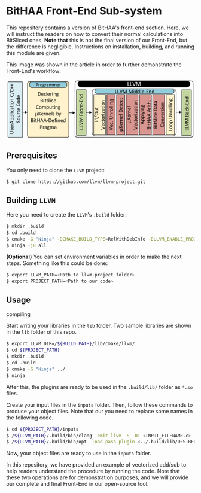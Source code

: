 # BitHAA Front-End Sub-system

This repository contains a version of BitHAA's front-end section. Here, we will instruct the readers on how to convert their normal calculations into BitSliced ones. **Note that** this is not the final version of our Front-End, but the difference is negligible. Instructions on installation, building, and running this module are given.

This image was shown in the article in order to further demonstrate the Front-End's workflow:

![flow](./flow.png)

## Prerequisites

You only need to clone the `LLVM` project:
```bash
$ git clone https://github.com/llvm/llvm-project.git
```

## Building `LLVM`

Here you need to create the `LLVM`'s `.build` folder:

```bash
$ mkdir .build
$ cd .build
$ cmake -G "Ninja" -DCMAKE_BUILD_TYPE=RelWithDebInfo -DLLVM_ENABLE_PROJECTS="clang" -DLLVM_TARGETS_TO_BUILD="X86" -DLLVM_USE_LINKER=gold -DLLVM_PARALLEL_LINK_JOBS=2 ../llvm-project/llvm
$ ninja -j8 all
```

**(Optional)** You can set environment variables in order to make the next steps. Something like this could be done:
```bash
$ export LLVM_PATH=<Path to llvm-project folder>
$ export PROJECT_PATH=<Path to our code>
```

## Usage

compiling

Start writing your libraries in the `lib` folder. Two sample libraries are shown in the `lib` folder of this repo.

```bash
$ export LLVM_DIR=/${BUILD_PATH}/lib/cmake/llvm/
$ cd ${PROJECT_PATH}
$ mkdir .build
$ cd .build
$ cmake -G "Ninja" ../
$ ninja
```

After this, the plugins are ready to be used in the `.build/lib/` folder as `*.so` files.

Create your input files in the `inputs` folder. Then, follow these commands to produce your object files. Note that our you need to replace some names in the following code.

```bash
$ cd ${PROJECT_PATH}/inputs
$ /${LLVM_PATH}/.build/bin/clang -emit-llvm -S -O1 <INPUT_FILENAME.c>
$ /${LLVM_PATH}/.build/bin/opt -load-pass-plugin <../.build/lib/DESIRED_LIB.so> -passes=<Pass Name> <INPUT_FILENAME.ll> -S -o <OUTPUT_FILENAME.ll>
```

Now, your object files are ready to use in the `inputs` folder.


In this repository, we have provided an example of vectorized add/sub to help readers understand the procedure by running the code. Note that these two operations are for demonstration purposes, and we will provide our complete and final Front-End in our open-source tool.
